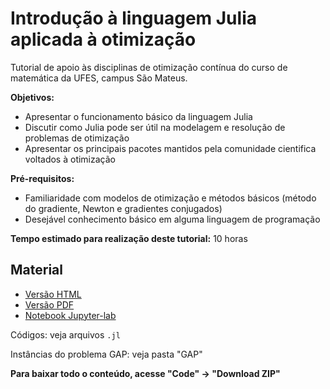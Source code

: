 # Introdução à linguagem Julia aplicada à otimização

Tutorial de apoio às disciplinas de otimização contínua do curso de matemática da UFES, campus São Mateus.

**Objetivos:**

- Apresentar o funcionamento básico da linguagem Julia
- Discutir como Julia pode ser útil na modelagem e resolução de problemas de otimização
- Apresentar os principais pacotes mantidos pela comunidade cientifica voltados à otimização

**Pré-requisitos:**

- Familiaridade com modelos de otimização e métodos básicos (método do gradiente, Newton e gradientes conjugados)
- Desejável conhecimento básico em alguma linguagem de programação

**Tempo estimado para realização deste tutorial:** 10 horas


## Material

- [Versão HTML](/tutorial.html)
- [Versão PDF](https://raw.githubusercontent.com/leonardosecchin/tutorial_Julia/refs/heads/main/tutorial.pdf)
- [Notebook Jupyter-lab](/tutorial.ipynb)

Códigos: veja arquivos `.jl`

Instâncias do problema GAP: veja pasta "GAP"

**Para baixar todo o conteúdo, acesse "Code" -> "Download ZIP"**
